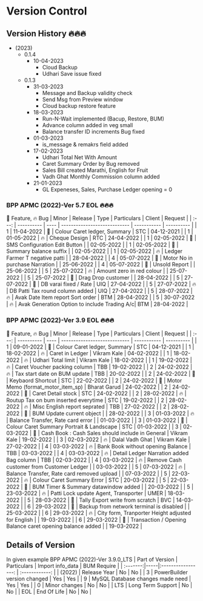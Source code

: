 # Version Control

## Version History 🔥🔥🔥

- (2023)
  - 0.1.4
    - 10-04-2023
      - Cloud Backup
      - Udhari Save issue fixed
  - 0.1.3
    - 31-03-2023
      - Message and Backup validity check
      - Send Msg from Preview window
      - Cloud backup restore feature
    - 18-03-2023
      - Run-N-Wait implemented (Bacup, Restore, BUM)
      - Advance column added in veg small
      - Balance transfer ID increments Bug fixed
    - 01-03-2023
      - is_message & remakrs field added
    - 17-02-2023
      - Udhari Total Net With Amount
      - Caret Summary Order by Bug removed
      - Sales Bill created Marathi, English for Fruit
      - Vadh Ghat Monthly Commission column added
    - 21-01-2023
      - GL Expeneses, Sales, Purchase Ledger opening = 0

### BPP APMC (2022)-Ver 5.7 EOL 🔥🔥🔥

🚀 Feature, 🔥 Bug
| Minor | Release | Type | Particulars | Client | Request |
| :---: | ---------- | ---- | ---------------------------- | ----------- | ---------- |
| 1 | 11-04-2022 | 🚀 | Colour Caret ledger, Summary | STC | 04-12-2021 |
| 1 | 01-05-2022 | 🔥 | Cheque Design | RTC | 24-04-2022 |
| 1 | 02-05-2022 | 🚀 | SMS Configuration Edit Button | | 02-05-2022 |
| 1 | 02-05-2022 | 🚀 | Summary balance suffix | | 02-05-2022 |
| 1 | 02-05-2022 | 🔥 | Ledger Farmer T negative patti | | 28-04-2022 |
| 4 | 05-07-2022 | 🚀 | Motor No in purchase Narration | | 25-06-2022 |
| 4 | 05-07-2022 | 🚀 | Unsold Report | | 25-06-2022 |
| 5 | 25-07-2022 | 🔥 | Amount zero in red colour | | 25-07-2022 |
| 5 | 25-07-2022 | 🚀 | Drag Drop customer | | 28-04-2022 |
| 5 | 27-07-2022 | 🚀 | DB varai fixed / Rate | UIQ | 27-04-2022 |
| 5 | 27-07-2022 | 🔥 | DB Patti Tax round column added | UIQ | 27-04-2022 |
| 5 | 28-07-2022 | 🔥 | Avak Date Item report Sort order | BTM | 28-04-2022 |
| 5 | 30-07-2022 | 🔥 | Avak Generation Option to include Trading A/c| BTM | 28-04-2022 |

### BPP APMC (2022)-Ver 3.9 EOL 🔥🔥🔥

🚀 Feature, 🔥 Bug
| Minor | Release | Type | Particulars | Client | Request |
| :---: | ---------- | ---- | ---------------------------- | ----------- | ---------- |
| 1 | 09-01-2022 | 🚀 | Colour Caret ledger, Summary | STC | 04-12-2021 |
| 1 | 18-02-2022 | 🔥 | Caret in Ledger | Vikram Kale | 04-02-2022 |
| 1 | 18-02-2022 | 🔥 | Udhari Total limit | Vikram Kale | 18-02-2022 |
| 1 | 19-02-2022 | 🔥 | Caret Voucher packing column | TBB | 19-02-2022 |
| 2 | 24-02-2022 | 🔥 | Tax start date on BUM update | TBB | 20-02-2022 |
| 2 | 24-02-2022 | 🚀 | Keybaord Shortcut | STC | 22-02-2022 |
| 2 | 24-02-2022 | 🚀 | Motor Memo (format_motor_item_sp) | Bharat Garud | 24-02-2022 |
| 2 | 24-02-2022 | 🚀 | Caret Detail stock | STC | 24-02-2022 |
| 2 | 28-02-2022 | 🔥 | Routup Tax on bum inserted everytime | STC | 19-02-2022 |
| 2 | 28-02-2022 | 🔥 | Misc English report seprated | TBB | 27-02-2022 |
| 2 | 28-02-2022 | 🚀 | BUM Update current object | | 28-02-2022 |
| 3 | 01-03-2022 | 🔥 | Balance Transfer, Rate card error | | 01-03-2022 |
| 3 | 01-03-2022 | 🚀 | Colour Caret Summary Portrait & Landscape | STC | 01-03-2022 |
| 3 | 02-03-2022 | 🚀 | Cash Book : Cash Sales should include in General | Vikram Kale | 19-02-2022 |
| 3 | 02-03-2022 | 🔥 | Dalal Vadh Ghat | Vikram Kale | 27-02-2022 |
| 4 | 03-03-2022 | 🔥 | Bank Book without opening Balance | TBB | 03-03-2022 |
| 4 | 03-03-2022 | 🔥 | Detail Ledger Narration added Bag column | TBB | 02-03-2022 |
| 4 | 03-03-2022 | 🔥 | Remove Cash customer from Customer Ledger | | 03-03-2022 |
| 5 | 07-03-2022 | 🔥 | Balance Transfer, Rate card removed upload | | 07-03-2022 |
| 5 | 22-03-2022 | 🔥 | Colour Caret Summary Error | STC | 20-03-2022 |
| 5 | 22-03-2022 | 🚀 | BUM Timer & Summary datawindow added | | 20-03-2022 |
| 5 | 23-03-2022 | 🔥 | Patti Lock update Agent, Transporter | UMER | 18-03-2022 |
| 5 | 28-03-2022 | 🚀 | Tally Export write from scratch | BVC | 14-03-2022 |
| 6 | 29-03-2022 | 🚀 | Backup from network terminal is disabled | | 25-03-2022 |
| 6 | 29-03-2022 | 🔥 | City form, Tranporter Height adjusted for English | | 19-03-2022 |
| 6 | 29-03-2022 | 🚀 | Transaction / Opening Balance caret opening balance added | | 19-03-2022 |

## Details of Version

In given example BPP APMC (2022)-Ver 3.9.0_LTS
| Part of Version | Particulars | Import info_data | BUM Require |
| :-------:|-----|:-----------------: | :------------: |
| (2022) | Release Year | No | No |
| 3 | PowerBuilder version changed | Yes | Yes |
| 9 | MySQL Database changes made need | Yes | Yes |
| 0 | Minor changes | No | No |
| LTS | Long Term Support | No | No |
| EOL | End Of Life | No | No |
